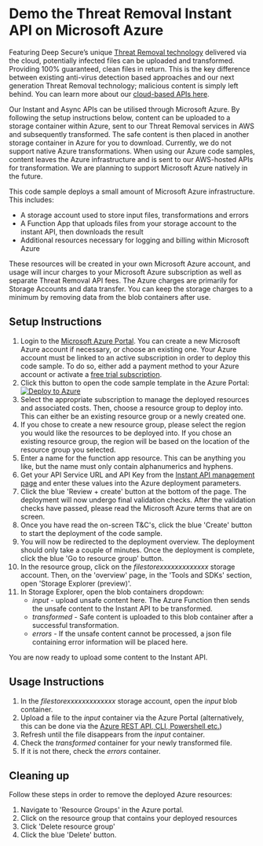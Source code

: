 # Demo the Threat Removal Instant API on Microsoft Azure
Featuring Deep Secure’s unique [Threat Removal technology](https://www.deep-secure.com/threat-removal-1.php) delivered via the cloud, potentially infected files can be uploaded and transformed. Providing 100% guaranteed, clean files in return. This is the key difference between existing anti-virus detection based approaches and our next generation Threat Removal technology; malicious content is simply left behind. You can learn more about our [cloud-based APIs here](https://threat-removal.deep-secure.com/apis).

Our Instant and Async APIs can be utilised through Microsoft Azure. By following the setup instructions below, content can be uploaded to a storage container within Azure, sent to our Threat Removal services in AWS and subsequently transformed. The safe content is then placed in another storage container in Azure for you to download. Currently, we do not support native Azure transformations. When using our Azure code samples, content leaves the Azure infrastructure and is sent to our AWS-hosted APIs for transformation. We are planning to support Microsoft Azure natively in the future.

This code sample deploys a small amount of Microsoft Azure infrastructure. This includes:
+ A storage account used to store input files, transformations and errors
+ A Function App that uploads files from your storage account to the instant API, then downloads the result
+ Additional resources necessary for logging and billing within Microsoft Azure

These resources will be created in your own Microsoft Azure account, and usage will incur charges to your Microsoft Azure subscription as well as separate Threat Removal API fees. The Azure charges are primarily for Storage Accounts and data transfer. You can keep the storage charges to a minimum by removing data from the blob containers after use.

## Setup Instructions
1. Login to the [Microsoft Azure Portal](https://portal.azure.com/). You can create a new Microsoft Azure account if necessary, or choose an existing one. Your Azure account must be linked to an active subscription in order to deploy this code sample. To do so, either add a payment method to your Azure account or activate a [free trial subscription](https://azure.microsoft.com/en-gb/offers/ms-azr-0044p/).
2. Click this button to open the code sample template in the Azure Portal:  
[![Deploy to Azure](https://azuredeploy.net/deploybutton.png)](https://portal.azure.com/#create/Microsoft.Template/uri/https%3A%2F%2Fraw.githubusercontent.com%2Fdeep-secure%2Fthreat-removal-instant-api-example-azure%2Fmain%2Fazuredeploy.json)
3. Select the appropriate subscription to manage the deployed resources and associated costs. Then, choose a resource group to deploy into. This can either be an existing resource group or a newly created one.
4. If you chose to create a new resource group, please select the region you would like the resources to be deployed into. If you chose an existing resource group, the region will be based on the location of the resource group you selected.
5. Enter a name for the function app resource. This can be anything you like, but the name must only contain alphanumerics and hyphens.
6. Get your API Service URL and API Key from the [Instant API management page](https://threat-removal.deep-secure.com/api/instant/manage) and enter these values into the Azure deployment parameters.
7. Click the blue 'Review + create' button at the bottom of the page. The deployment will now undergo final validation checks. After the validation checks have passed, please read the Microsoft Azure terms that are on screen.
8. Once you have read the on-screen T&C's, click the blue 'Create' button to start the deployment of the code sample.
9. You will now be redirected to the deployment overview. The deployment should only take a couple of minutes. Once the deployment is complete, click the blue 'Go to resource group' button.
10. In the resource group, click on the *filestorexxxxxxxxxxxxx* storage account. Then, on the 'overview' page, in the 'Tools and SDKs' section, open 'Storage Explorer (preview)'.
11. In Storage Explorer, open the blob containers dropdown:  
    + *input* - upload unsafe content here. The Azure Function then sends the unsafe content to the Instant API to be transformed.
    + *transformed* - Safe content is uploaded to this blob container after a successful transformation.
    + *errors* - If the unsafe content cannot be processed, a json file containing error information will be placed here.

You are now ready to upload some content to the Instant API.

## Usage Instructions
1. In the *filestorexxxxxxxxxxxxx* storage account, open the *input* blob container.
2. Upload a file to the *input* container via the Azure Portal (alternatively, this can be done via the [Azure REST API, CLI, Powershell etc.](https://docs.microsoft.com/en-us/azure/storage/blobs/storage-blobs-introduction))
3. Refresh until the file disappears from the *input* container.
3. Check the *transformed* container for your newly transformed file.
4. If it is not there, check the *errors* container.

## Cleaning up
Follow these steps in order to remove the deployed Azure resources:
1. Navigate to 'Resource Groups' in the Azure portal.
2. Click on the resource group that contains your deployed resources
3. Click 'Delete resource group'
4. Click the blue 'Delete' button.